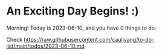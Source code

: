 # An Exciting Day Begins! :)

Morning! Today is 2023-06-10, and you have 0 things to do.

Check https://raw.githubusercontent.com/cauliyang/to-do-list/main/todos/2023-06-10.md